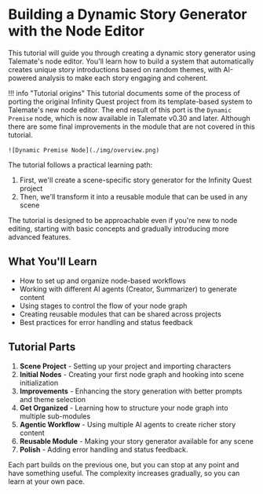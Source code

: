 # Building a Dynamic Story Generator with the Node Editor

This tutorial will guide you through creating a dynamic story generator using Talemate's node editor. You'll learn how to build a system that automatically creates unique story introductions based on random themes, with AI-powered analysis to make each story engaging and coherent.

!!! info "Tutorial origins"
    This tutorial documents some of the process of porting the original Infinity Quest project from its template-based system to Talemate's new node editor. The end result of this port is the `Dynamic Premise` node, which is now available in Talemate v0.30 and later. Although there are some final improvements in the module that are not covered in this tutorial.

    ![Dynamic Premise Node](./img/overview.png)

The tutorial follows a practical learning path:

1. First, we'll create a scene-specific story generator for the Infinity Quest project
2. Then, we'll transform it into a reusable module that can be used in any scene

The tutorial is designed to be approachable even if you're new to node editing, starting with basic concepts and gradually introducing more advanced features.

## What You'll Learn
- How to set up and organize node-based workflows
- Working with different AI agents (Creator, Summarizer) to generate content
- Using stages to control the flow of your node graph
- Creating reusable modules that can be shared across projects
- Best practices for error handling and status feedback

## Tutorial Parts
1. **Scene Project** - Setting up your project and importing characters
2. **Initial Nodes** - Creating your first node graph and hooking into scene initialization
3. **Improvements** - Enhancing the story generation with better prompts and theme selection
4. **Get Organized** - Learning how to structure your node graph into multiple sub-modules
5. **Agentic Workflow** - Using multiple AI agents to create richer story content
6. **Reusable Module** - Making your story generator available for any scene
7. **Polish** - Adding error handling and status feedback.

Each part builds on the previous one, but you can stop at any point and have something useful. The complexity increases gradually, so you can learn at your own pace.